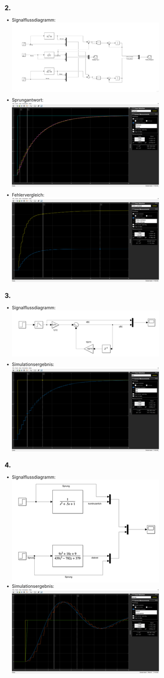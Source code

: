 ## 2.
- Signalflussdiagramm: ![](https://raw.githubusercontent.com/ICH-BIN-HXM/images/main/pictures_Obsidian/Labor_IIR_Aufgabe1_2_Signalflussdiagramm.png)
- Sprungantwort: ![](https://raw.githubusercontent.com/ICH-BIN-HXM/images/main/pictures_Obsidian/Labor_IIR_Aufgabe1_2_Sprungantwort.png)

- Fehlervergleich: ![](https://raw.githubusercontent.com/ICH-BIN-HXM/images/main/pictures_Obsidian/Labor_IIR_Aufgabe1_2_Fehlervergleich.png)

## 3.
- Signalflussdiagramm: ![](https://raw.githubusercontent.com/ICH-BIN-HXM/images/main/pictures_Obsidian/Labor_IIR_Aufgabe1_3_Signalflussdiagramm.png)


- Simulationsergebnis: ![](https://raw.githubusercontent.com/ICH-BIN-HXM/images/main/pictures_Obsidian/Labor_IIR_Aufgabe1_3_Simulationsergebnis.png)

## 4.
- Signalflussdiagramm: ![](https://raw.githubusercontent.com/ICH-BIN-HXM/images/main/pictures_Obsidian/Labor_IIR_Aufgabe1_4_Signalflussdiagramm.png)
- Simulationsergebnis: ![](https://raw.githubusercontent.com/ICH-BIN-HXM/images/main/pictures_Obsidian/Labor_IIR_Aufgabe1_4_Simulationsergebnis.png)

